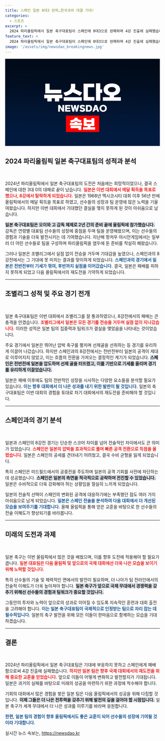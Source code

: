 ```yaml
---
title: 스페인 일본 0대3 완파…한국과의 대결 기대!
categories:
  - 스포츠
excerpt: >
  2024 파리올림픽에서 일본 축구대표팀이 스페인에 0대3으로 완패하며 4강 진출에 실패했습니다. 56년 만의 메달 꿈은 이렇게 좌절됐습니다. 일본의 도전과 대패의 이면을 함께 살펴보세요!
feature_text: >
  2024 파리올림픽에서 일본 축구대표팀이 스페인에 0대3으로 완패하며 4강 진출에 실패했습니다. 56년 만의 메달 꿈은 이렇게 좌절됐습니다. 일본의 도전과 대패의 이면을 함께 살펴보세요!
image: '/assets/img/newsdao_breakingnews.jpg'
---
```


<p><img src="/assets/img/newsdao_breakingnews.jpg" alt="firstkoreanews 속보" /></p>

<h2 data-ke-size="size26">2024 파리올림픽 일본 축구대표팀의 성적과 분석</h2>

<p data-ke-size="size16">&nbsp;</p>

<p>2024년 파리올림픽에서 일본 축구대표팀의 도전은 처음에는 희망적이었으나, 결국 스페인에 대한 3대 0의 대패로 끝이 났습니다. <b><span style="color: #ee2323;">일본은 이번 대회에서 메달 획득을 목표로 했으나, 8강에서 탈락하게 되었습니다.</span></b> 일본은 1968년 멕시코시티 대회 이후 56년 만에 올림픽에서의 메달 획득을 목표로 하였고, 선수들의 성장과 팀 운영에 많은 노력을 기울여왔습니다. 하지만 이번 대회에서 기대했던 결실을 맺지 못하게 된 것이 아쉬움으로 남습니다.</p>

<p><b><span style="background-color: #21538527;">일본 축구대표팀은 오이와 고 감독 체제로 2년 간의 준비 끝에 올림픽에 참가했습니다.</span></b> 감독은 연령별 대표팀 선수들의 성장에 중점을 두며 팀을 운영해왔으며, 이는 선수들의 경험과 기술을 더욱 발전시키는 데 기여했습니다. 지난해 항저우 아시안게임에서는 일부러 더 어린 선수들로 팀을 구성하며 파리올림픽을 염두에 둔 준비를 착실히 해왔습니다.</p>

<p>그러나 일본은 조별리그에서 실점 없이 전승을 거두며 기대감을 높였으나, 스페인과의 8강전에서는 그 기대에 못 미치는 결과를 맞이하게 되었습니다. <b><span style="color: #1a5490;">스페인과의 경기에서 일본은 전반전부터 기세가 꺾여, 후반까지 실점을 이어갔습니다.</span></b> 결국, 일본은 패배를 피하지 못하게 되었고 다음 올림픽에서의 재도전을 기약하게 되었습니다.</p>

<hr />

<h2 data-ke-size="size26">조별리그 성적 및 주요 경기 전개</h2>

<p data-ke-size="size16">&nbsp;</p>

<p>일본 축구대표팀은 이번 대회에서 조별리그를 잘 통과하였으나, 8강전에서의 패배는 큰 충격을 안겼습니다. <b><span style="color: #ee2323;">조별리그에서 일본은 모든 경기를 전승을 거두며 실점 없이 지나갔습니다.</span></b> 이러한 성적은 일본 팀의 집중력과 팀워크가 결실을 맺었음을 나타내는 것이었습니다. </p>

<p>주요 경기에서 일본은 뛰어난 압박 축구를 펼치며 선제골을 선취하는 등 경기를 유리하게 이끌어 나갔습니다. 하지만 스페인과의 8강전에서는 전반전부터 일본의 공격이 제대로 이루어지지 않았고, 이는 흐름의 전환을 가져오는 결정적인 계기가 되었습니다. <b><span style="background-color: #21538527;">스페인은 전반전에 일본을 압도하며 선제 골을 터뜨렸고, 이를 기반으로 기세를 올리며 경기를 유리하게 이끌었습니다.</span></b></p>

<p>일본은 패배 이후에도 팀의 전반적인 성장을 시사하는 다양한 요소들을 분석할 필요가 있습니다. <b><span style="color: #1a5490;">이는 향후 대회에서 더 나은 성과를 내기 위한 발판이 될 것입니다.</span></b> 일본의 축구대표팀은 이번 대회의 경험을 토대로 차기 대회에서의 재도전을 준비해야 할 것입니다.</p>

<hr />

<h2 data-ke-size="size26">스페인과의 경기 분석</h2>

<p data-ke-size="size16">&nbsp;</p>

<p>일본과 스페인의 8강전 경기는 단순한 스코어 차이를 넘어 전술적인 차이에서도 큰 의미가 있었습니다. <b><span style="color: #ee2323;">스페인은 일본의 압박을 효과적으로 풀며 빠른 공격 전환으로 득점을 올렸습니다.</span></b> 일본은 스페인의 공세를 견뎌내기 어려웠고, 결국 수비 균형을 잃게 되었습니다.</p>

<p>특히 스페인은 미드필드에서의 공중전을 주도하며 일본의 공격 기회를 사전에 차단하는 데 성공했습니다. <b><span style="background-color: #21538527;">스페인은 일본의 측면을 적극적으로 공략하며 전진할 수 있었습니다.</span></b> 일본은 수비적으로 더욱 강화해야 하는 상황임을 절실히 느끼게 되었습니다.</p>

<p>일본의 전술적 선택이 스페인의 변화된 공격에 대응하기에는 부족했던 점도 여러 가지 아쉬움으로 남게 되었습니다. <b><span style="color: #1a5490;">일본은 스페인 전술을 분석하여 다음 대회에서 더 개선된 모습을 보여주기를 기대합니다.</span></b> 올해 올림픽을 통해 얻은 교훈을 바탕으로 한 선수들의 전술 이해도가 향상되기를 바라봅니다.</p>

<hr />

<h2 data-ke-size="size26">미래의 도전과 과제</h2>

<p data-ke-size="size16">&nbsp;</p>

<p>일본 축구는 이번 올림픽에서 많은 것을 배웠으며, 이를 향후 도전에 적용해야 할 필요가 큽니다. <b><span style="color: #ee2323;">일본 대표팀은 다음 올림픽 및 앞으로의 국제 대회에선 더욱 나은 모습을 보이기 위해 노력할 것입니다.</span></b> </p>

<p>특히 선수들의 기술 및 체력적인 면에서의 발전이 필요하며, 더 나아가 팀 전라인에서의 전술적 이해도가 더욱 높아져야 합니다. <b><span style="background-color: #21538527;">일본 축구가 앞으로 국제 무대에서 경쟁력을 갖추기 위해선 선수들의 경험과 팀워크가 중요할 것입니다.</span></b></p>

<p>그동안의 투자와 노력이 앞으로의 성과로 이어질 수 있도록 지속적인 훈련과 대회 출전을 고려해야 합니다. <b><span style="color: #1a5490;">이는 일본 축구대표팀이 국제적으로 인정받는 팀으로 자리 잡는 데 필수적입니다.</span></b> 일본의 축구 발전을 위해 모든 이들이 한마음으로 함께하는 모습을 기대하겠습니다.</p>

<hr />

<h2 data-ke-size="size26">결론</h2>

<p data-ke-size="size16">&nbsp;</p>

<p>2024년 파리올림픽에서 일본 축구대표팀은 기대에 부응하지 못하고 스페인에게 패배함으로써 4강 진출에 실패했습니다. <b><span style="color: #ee2323;">하지만 일본 팀은 향후 국제 대회에서의 재도전을 위해 중요한 교훈을 얻었습니다.</span></b> 앞으로 이들이 어떻게 변화하고 발전할지가 기대됩니다. 일본은 과거의 실패를 바탕으로 미래의 성공을 마련하기 위한 과정에 착수해야 합니다.</p>

<p>기회의 대회에서 많은 경험을 쌓은 일본 팀은 다음 올림픽에서의 성공을 위해 다짐할 것입니다. <b><span style="background-color: #21538527;">이제 그들은 더 나은 전투력을 갖추기 위해 발전의 길을 걸어야 할 시점입니다.</span></b> 일본 축구가 세계 무대에서 더 나은 성과를 이루기를 바라며 응원합니다. </p>

<p><b><span style="color: #1a5490;">한편, 일본 팀의 경험이 향후 올림픽에서도 좋은 교훈이 되어 선수들의 성장에 기여될 것이라 기대합니다.</span></b></p>
실시간 뉴스 속보는, <a href="https://newsdao.kr" rel="dofollow">https://newsdao.kr</a>


